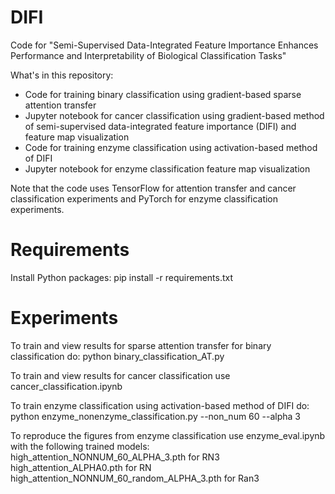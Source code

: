 # DIFI
Code for "Semi-Supervised Data-Integrated Feature Importance Enhances Performance and Interpretability of Biological Classification Tasks"

What's in this repository:

  - Code for training binary classification using gradient-based sparse attention transfer
  - Jupyter notebook for cancer classification using gradient-based method of semi-supervised data-integrated feature importance (DIFI) and feature map visualization
  - Code for training enzyme classification using activation-based method of DIFI 
  - Jupyter notebook for enzyme classification feature map visualization

Note that the code uses TensorFlow for attention transfer and cancer classification experiments and PyTorch for enzyme classification experiments. 

# Requirements
Install Python packages:
pip install -r requirements.txt

# Experiments
To train and view results for sparse attention transfer for binary classification do:
python binary_classification_AT.py

To train and view results for cancer classification use cancer_classification.ipynb

To train enzyme classification using activation-based method of DIFI do:
python enzyme_nonenzyme_classification.py --non_num 60 --alpha 3

To reproduce the figures from enzyme classification use enzyme_eval.ipynb with the following trained models:
high_attention_NONNUM_60_ALPHA_3.pth for RN3
high_attention_ALPHA0.pth for RN
high_attention_NONNUM_60_random_ALPHA_3.pth for Ran3
